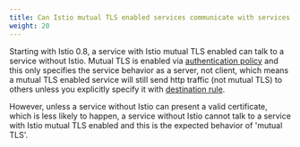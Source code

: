 ```yaml
---
title: Can Istio mutual TLS enabled services communicate with services without Istio?
weight: 20
---
```

Starting with Istio 0.8, a service with Istio mutual TLS enabled can talk to a service without Istio. Mutual TLS is enabled via [authentication policy](/docs/concepts/security/#authentication-policy) and this only specifies the service behavior as a server, not client, which means a mutual TLS enabled service will still send http traffic (not mutual TLS) to others unless you explicitly specify it with [destination rule](/docs/reference/config/istio.networking.v1alpha3/#DestinationRule).

However, unless a service without Istio can present a valid certificate, which is less likely to happen, a service without Istio cannot talk to a service with Istio mutual TLS enabled and this is the expected behavior of 'mutual TLS'.
